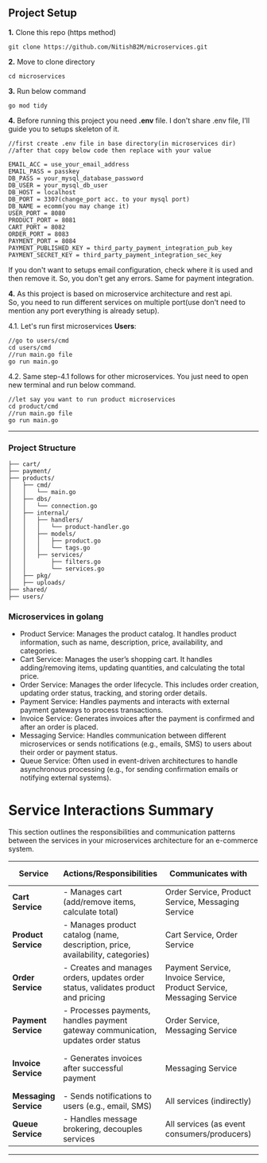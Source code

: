 ## Project Setup
**1.** Clone this repo (https method)
```text
git clone https://github.com/NitishB2M/microservices.git
```
**2.** Move to clone directory
```text
cd microservices
```
**3.** Run below command
```text
go mod tidy
```
**4.** Before running this project you need **.env** file. I don't share .env file, I'll guide you to setups skeleton of it.
```text
//first create .env file in base directory(in microservices dir)
//after that copy below code then replace with your value

EMAIL_ACC = use_your_email_address
EMAIL_PASS = passkey
DB_PASS = your_mysql_database_password
DB_USER = your_mysql_db_user
DB_HOST = localhost
DB_PORT = 3307(change_port acc. to your mysql port)
DB_NAME = ecomm(you may change it)
USER_PORT = 8080
PRODUCT_PORT = 8081
CART_PORT = 8082
ORDER_PORT = 8083
PAYMENT_PORT = 8084
PAYMENT_PUBLISHED_KEY = third_party_payment_integration_pub_key
PAYMENT_SECRET_KEY = third_party_payment_integration_sec_key
```
If you don't want to setups email configuration, check where it is used and then remove it. So, you don't get any errors.
Same for payment integration.

**4.** As this project is based on microservice architecture and rest api.<br/>
So, you need to run different services on multiple port(use don't need to mention any port everything is already setup).
<br/>

4.1. Let's run first microservices **Users**:
```text
//go to users/cmd
cd users/cmd
//run main.go file
go run main.go
```
4.2. Same step-4.1 follows for other microservices. You just need to open new terminal and run below command.
```text
//let say you want to run product microservices
cd product/cmd
//run main.go file
go run main.go
```

---
### Project Structure
```plaintext
├── cart/
├── payment/
├── products/
│   ├── cmd/
│   │   └── main.go
│   ├── dbs/
│   │   └── connection.go
│   ├── internal/
│   │   ├── handlers/
│   │   │   └── product-handler.go
│   │   ├── models/
│   │   │   ├── product.go
│   │   │   └── tags.go
│   │   ├── services/
│   │       ├── filters.go
│   │       └── services.go
│   ├── pkg/
│   ├── uploads/
├── shared/
├── users/
```

### Microservices in golang

- Product Service: Manages the product catalog. It handles product information, such as name, description, price, availability, and categories.
- Cart Service: Manages the user’s shopping cart. It handles adding/removing items, updating quantities, and calculating the total price.
- Order Service: Manages the order lifecycle. This includes order creation, updating order status, tracking, and storing order details.
- Payment Service: Handles payments and interacts with external payment gateways to process transactions.
- Invoice Service: Generates invoices after the payment is confirmed and after an order is placed.
- Messaging Service: Handles communication between different microservices or sends notifications (e.g., emails, SMS) to users about their order or payment status.
- Queue Service: Often used in event-driven architectures to handle asynchronous processing (e.g., for sending confirmation emails or notifying external systems).

# Service Interactions Summary

This section outlines the responsibilities and communication patterns between the services in your microservices architecture for an e-commerce system.

| **Service**        | **Actions/Responsibilities**                                                      | **Communicates with**                              | **Type of Communication**         |
|--------------------|----------------------------------------------------------------------------------|---------------------------------------------------|-----------------------------------|
| **Cart Service**    | - Manages cart (add/remove items, calculate total)                               | Order Service, Product Service, Messaging Service | Synchronous (HTTP)                |
| **Product Service** | - Manages product catalog (name, description, price, availability, categories)  | Cart Service, Order Service                       | Synchronous (HTTP)                |
| **Order Service**   | - Creates and manages orders, updates order status, validates product and pricing | Payment Service, Invoice Service, Product Service, Messaging Service | Synchronous (HTTP) / Asynchronous (Event-based) |
| **Payment Service** | - Processes payments, handles payment gateway communication, updates order status | Order Service, Messaging Service                  | Synchronous (HTTP) / Asynchronous (Event-based) |
| **Invoice Service** | - Generates invoices after successful payment                                     | Messaging Service                                  | Synchronous (HTTP) / Asynchronous (Event-based) |
| **Messaging Service** | - Sends notifications to users (e.g., email, SMS)                              | All services (indirectly)                         | Asynchronous (Event-based)        |
| **Queue Service**   | - Handles message brokering, decouples services                                  | All services (as event consumers/producers)        | Asynchronous (Event-based)        |

---

